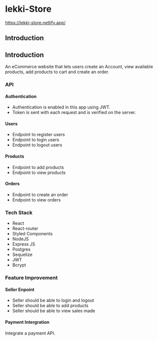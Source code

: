 # lekki-Store

https://lekki-store.netlify.app/

## Introduction


## Introduction


An eCommerce website that lets users create an Account, view available products,
add products to cart and create an order.

### API

#### Authentication

- Authentication is enabled in this app using JWT.
- Token is sent with each request and is verified on the server.

#### Users

- Endpoint to register users
- Endpoint to login users
- Endpoint to logout users

#### Products

- Endpoint to add products
- Endpoint to view products

#### Orders

- Endpoint to create an order
- Endpoint to view orders

### Tech Stack

- React
- React-router
- Styled Components
- NodeJS
- Express JS
- Postgres
- Sequelize
- JWT
- Bcrypt

### Feature Improvement

#### Seller Enpoint

- Seller should be able to login and logout
- Seller should be able to add products
- Seller should be able to view sales made

#### Payment Intergration

Integrate a payment API.
